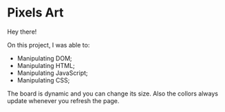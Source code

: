 # Pixels Art

Hey there!

On this project, I was able to:

- Manipulating DOM;
- Manipulating HTML;
- Manipulating JavaScript;
- Manipulating CSS;

The board is dynamic and you can change its size. Also the collors always update whenever you refresh the page.
